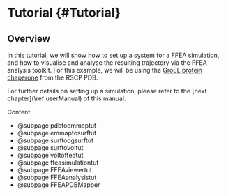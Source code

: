 Tutorial {#Tutorial}
=========================

Overview 
----------------

In this tutorial, we will show how to set up a system for a FFEA simulation,
 and how to visualise and analyse the resulting trajectory via the FFEA analysis toolkit.
 For this example, we will be using the [GroEL protein chaperone](http://www.rcsb.org/pdb/explore.do?structureId=4HEL) from the RSCP PDB.

For further details on setting up a simulation, please refer to the [next chapter](\ref userManual) of this manual. 



Content:

- @subpage pdbtoemmaptut
- @subpage emmaptosurftut
- @subpage surftocgsurftut
- @subpage surftovoltut
- @subpage voltoffeatut
- @subpage ffeasimulationtut
- @subpage FFEAviewertut
- @subpage FFEAanalysistut
- @subpage FFEAPDBMapper

